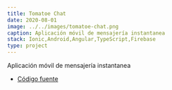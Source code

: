 ```yaml
---
title: Tomatoe Chat
date: 2020-08-01
image: ../../images/tomatoe-chat.png
caption: Aplicación móvil de mensajería instantanea
stack: Ionic,Android,Angular,TypeScript,Firebase
type: project
---
```


Aplicación móvil de mensajería instantanea

- [Código fuente](https://github.com/angelxehg/tomatoe-chat/)
